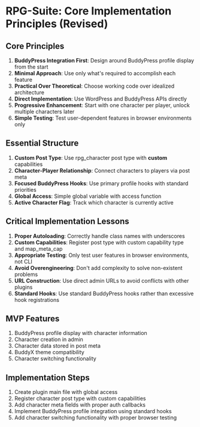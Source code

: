 # RPG-Suite: Core Implementation Principles (Revised)

## Core Principles

1. **BuddyPress Integration First**: Design around BuddyPress profile display from the start
2. **Minimal Approach**: Use only what's required to accomplish each feature
3. **Practical Over Theoretical**: Choose working code over idealized architecture
4. **Direct Implementation**: Use WordPress and BuddyPress APIs directly
5. **Progressive Enhancement**: Start with one character per player, unlock multiple characters later
6. **Simple Testing**: Test user-dependent features in browser environments only

## Essential Structure

1. **Custom Post Type**: Use rpg_character post type with **custom** capabilities
2. **Character-Player Relationship**: Connect characters to players via post meta
3. **Focused BuddyPress Hooks**: Use primary profile hooks with standard priorities
4. **Global Access**: Simple global variable with access function
5. **Active Character Flag**: Track which character is currently active

## Critical Implementation Lessons

1. **Proper Autoloading**: Correctly handle class names with underscores
2. **Custom Capabilities**: Register post type with custom capability type and map_meta_cap
3. **Appropriate Testing**: Only test user features in browser environments, not CLI
4. **Avoid Overengineering**: Don't add complexity to solve non-existent problems
5. **URL Construction**: Use direct admin URLs to avoid conflicts with other plugins
6. **Standard Hooks**: Use standard BuddyPress hooks rather than excessive hook registrations

## MVP Features

1. BuddyPress profile display with character information
2. Character creation in admin
3. Character data stored in post meta
4. BuddyX theme compatibility
5. Character switching functionality

## Implementation Steps

1. Create plugin main file with global access
2. Register character post type with custom capabilities
3. Add character meta fields with proper auth callbacks
4. Implement BuddyPress profile integration using standard hooks
5. Add character switching functionality with proper browser testing